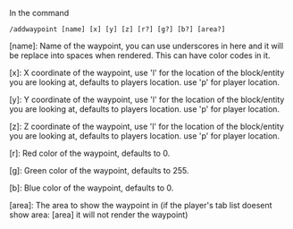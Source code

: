 In the command
```
/addwaypoint [name] [x] [y] [z] [r?] [g?] [b?] [area?]
```

[name]: Name of the waypoint, you can use underscores in here and it will be replace into spaces when rendered. This can have color codes in it.

[x]: X coordinate of the waypoint, use 'l' for the location of the block/entity you are looking at, defaults to players location. use 'p' for player location.

[y]: Y coordinate of the waypoint, use 'l' for the location of the block/entity you are looking at, defaults to players location. use 'p' for player location.

[z]: Z coordinate of the waypoint, use 'l' for the location of the block/entity you are looking at, defaults to players location. use 'p' for player location.

[r]: Red color of the waypoint, defaults to 0.

[g]: Green color of the waypoint, defaults to 255.

[b]: Blue color of the waypoint, defaults to 0.

[area]: The area to show the waypoint in (if the player's tab list doesent show area: [area] it will not render the waypoint)